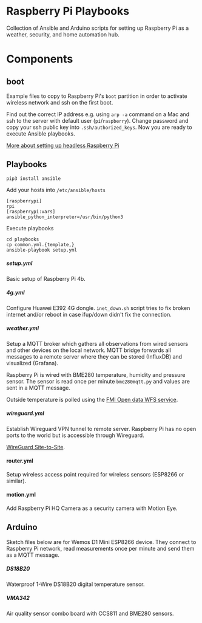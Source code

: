 # Raspberry Pi Playbooks

Collection of Ansible and Arduino scripts for setting up Raspberry Pi as a weather, security, and home automation hub.

# Components

## boot

Example files to copy to Raspberry Pi's ```boot``` partition in order to activate wireless network and ssh on the first boot.

Find out the correct IP address e.g. using ```arp -a``` command on a Mac and ssh to the server with default user (```pi```/```raspberry```). Change password and copy your ssh public key into ```.ssh/authorized_keys```. Now you are ready to execute Ansible playbooks.

[More about setting up headless Raspberry Pi](https://www.raspberrypi.org/documentation/configuration/wireless/headless.md)

## Playbooks

```
pip3 install ansible
```

Add your hosts into ```/etc/ansible/hosts```
```
[raspberrypi]
rpi
[raspberrypi:vars]
ansible_python_interpreter=/usr/bin/python3
```

Execute playbooks
```
cd playbooks
cp common.yml.{template,}
ansible-playbook setup.yml
```

##### setup.yml 

Basic setup of Raspberry Pi 4b.

##### 4g.yml

Configure Huawei E392 4G dongle. ```inet_down.sh``` script tries to fix broken internet and/or reboot in case ifup/down didn't fix the connection.

##### weather.yml

Setup a MQTT broker which gathers all observations from wired sensors and other devices on the local network. MQTT bridge forwards all messages to a remote server where they can be stored (InfluxDB) and visualized (Grafana).

Raspberry Pi is wired with BME280 temperature, humidity and pressure sensor. The sensor is read once per minute ```bme280mqtt.py``` and values are sent in a MQTT message.

Outside temperature is polled using the [FMI Open data WFS service](https://en.ilmatieteenlaitos.fi/open-data-manual).

##### wireguard.yml

Establish Wireguard VPN tunnel to remote server. Raspberry Pi has no open ports to the world
but is accessible through Wireguard.

[WireGuard Site-to-Site](https://gist.github.com/insdavm/b1034635ab23b8839bf957aa406b5e39).

#### router.yml

Setup wireless access point required for wireless sensors (ESP8266 or similar).

#### motion.yml

Add Raspberry Pi HQ Camera as a security camera with Motion Eye.

## Arduino

Sketch files below are for Wemos D1 Mini ESP8266 device. They connect to Raspberry Pi network, read measurements once per minute and send them as a MQTT message.

##### DS18B20

Waterproof 1-Wire DS18B20 digital temperature sensor.

##### VMA342

Air quality sensor combo board with CCS811 and BME280 sensors.
